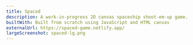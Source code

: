 ```yaml
---
title: Spaced
description: A work-in-progress 2D canvas spaceship shoot-em-up game.
builtWith: Built from scratch using JavaScript and HTML canvas
externalUrl: https://spaced-game.netlify.app/
largeScreenshot: spaced-lg.png
---
```

